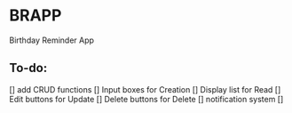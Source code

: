 # BRAPP

Birthday Reminder App

## To-do:
[] add CRUD functions
    [] Input boxes for Creation
    [] Display list for Read
    [] Edit buttons for Update
    [] Delete buttons for Delete
[] notification system
    []